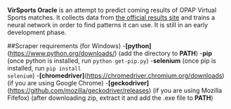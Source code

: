 **VirSports Oracle** is an attempt to predict coming results of OPAP Virtual Sports matches. It collects data from [the official results site](https://virtualsports.opap.gr/virtual-results) and trains a neural network in order to find patterns it can use. It is still in an early development phase.

##Scraper requirements (for Windows)
-**[python]**(https://www.python.org/downloads/) (add the directory to **PATH**)
-**pip** (once python is installed, run <code>python get-pip.py</code>)
-**selenium** (once pip is installed, run <code>pip install selenium</code>)
-**[chromedriver]**(https://chromedriver.chromium.org/downloads) (if you are using Google Chrome)
-**[geckodriver]**(https://github.com/mozilla/geckodriver/releases) (if you are using Mozilla Fifefox) (after downloading zip, extract it and add the .exe file to **PATH**)